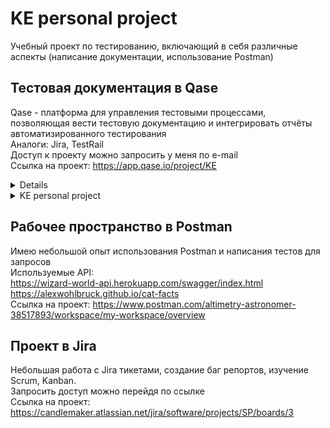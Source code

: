 # KE personal project

Учебный проект по тестированию, включающий в себя различные аспекты (написание документации, использование Postman)

## Тестовая документация в Qase 
Qase - платформа для управления тестовыми процессами, позволяющая вести тестовую документацию и интегрировать отчёты автоматизированного тестирования<br />
Аналоги: Jira, TestRail<br />
Доступ к проекту можно запросить у меня по e-mail<br />
Ссылка на проект: https://app.qase.io/project/KE<br />
<details>
![fc23645dd1e1f2a090f2f715b57e97d2](https://github.com/mycoldhands/KE/assets/161601627/b9092039-a2a9-42d0-83e8-15722213b19a)
</details>
<details>
	<summary>KE personal project</summary>
	![fc23645dd1e1f2a090f2f715b57e97d2](https://github.com/mycoldhands/KE/assets/161601627/b9092039-a2a9-42d0-83e8-15722213b19a)
</details>




## Рабочее пространство в Postman
Имею небольшой опыт использования Postman и написания тестов для запросов<br />
Используемые API:<br />
https://wizard-world-api.herokuapp.com/swagger/index.html<br />
https://alexwohlbruck.github.io/cat-facts<br />
Ссылка на проект: https://www.postman.com/altimetry-astronomer-38517893/workspace/my-workspace/overview<br />

## Проект в Jira<br />
Небольшая работа с Jira тикетами, создание баг репортов, изучение Scrum, Kanban.<br />
Запросить доступ можно перейдя по ссылке<br />
Ссылка на проект:<br />
[https://candlemaker.atlassian.net/jira/software/projects/SP/boards/3<br />](https://ke-project.atlassian.net/jira/software/projects/KE/boards/2)<br />

